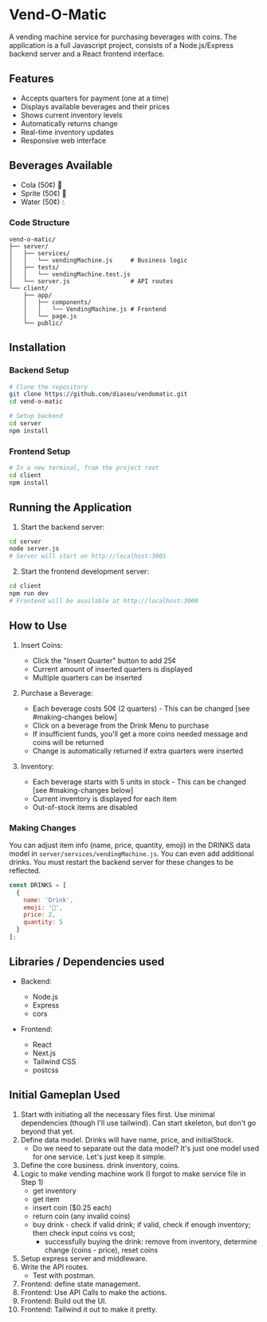 # Vend-O-Matic

A vending machine service for purchasing beverages with coins. The application is a full Javascript project, consists of a Node.js/Express backend server and a React frontend interface.

## Features

- Accepts quarters for payment (one at a time)
- Displays available beverages and their prices
- Shows current inventory levels
- Automatically returns change
- Real-time inventory updates
- Responsive web interface

## Beverages Available

- Cola (50¢) 🥤
- Sprite (50¢) 🥂
- Water (50¢) 💧

### Code Structure

```
vend-o-matic/
├── server/
│   ├── services/
│   │   └── vendingMachine.js     # Business logic
│   ├── tests/
│   │   └── vendingMachine.test.js
│   └── server.js                 # API routes
└── client/
    ├── app/
    │   ├── components/
    │   │   └── VendingMachine.js # Frontend
    │   └── page.js
    └── public/
```

## Installation

### Backend Setup
```bash
# Clone the repository
git clone https://github.com/diaseu/vendomatic.git
cd vend-o-matic

# Setup backend
cd server
npm install
```

### Frontend Setup
```bash
# In a new terminal, from the project root
cd client
npm install
```

## Running the Application

1. Start the backend server:
```bash
cd server
node server.js
# Server will start on http://localhost:3001
```

2. Start the frontend development server:
```bash
cd client
npm run dev
# Frontend will be available at http://localhost:3000
```

## How to Use

1. Insert Coins:
   - Click the "Insert Quarter" button to add 25¢
   - Current amount of inserted quarters is displayed
   - Multiple quarters can be inserted

2. Purchase a Beverage:
   - Each beverage costs 50¢ (2 quarters) - This can be changed [see #making-changes below]
   - Click on a beverage from the Drink Menu to purchase
   - If insufficient funds, you'll get a more coins needed message and coins will be returned
   - Change is automatically returned if extra quarters were inserted

3. Inventory:
   - Each beverage starts with 5 units in stock - This can be changed [see #making-changes below]
   - Current inventory is displayed for each item
   - Out-of-stock items are disabled

### Making Changes

You can adjust item info (name, price, quantity, emoji) in the DRINKS data model in `server/services/vendingMachine.js`. 
You can even add additional drinks.  You must restart the backend server for these changes to be reflected.
```javascript
const DRINKS = [
  { 
    name: 'Drink',
    emoji: '🥤',
    price: 2,
    quantity: 5
  }
];
```

## Libraries / Dependencies used

- Backend:
  - Node.js
  - Express
  - cors

- Frontend:
  - React
  - Next.js
  - Tailwind CSS
  - postcss

## Initial Gameplan Used
1. Start with initiating all the necessary files first. Use minimal dependencies (though I'll use tailwind). Can start skeleton, but don't go beyond that yet.
2. Define data model. Drinks will have name, price, and initialStock.
    - Do we need to separate out the data model? It's just one model used for one service. Let's just keep it simple.
3. Define the core business. drink inventory, coins.
4. Logic to make vending machine work (I forgot to make service file in Step 1)
    - get inventory
    - get item
    - insert coin ($0.25 each)
    - return coin (any invalid coins)
    - buy drink - check if valid drink; if valid, check if enough inventory; then check input coins vs cost; 
        - successfully buying the drink: remove from inventory, determine change (coins - price), reset coins
5. Setup express server and middleware.
6. Write the API routes.
    - Test with postman. 
7. Frontend: define state management. 
8. Frontend: Use API Calls to make the actions.
9. Frontend: Build out the UI.
10. Frontend: Tailwind it out to make it pretty.
